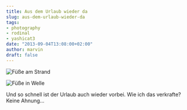 ```yaml
---
title: Aus dem Urlaub wieder da
slug: aus-dem-urlaub-wieder-da
tags:
- photography
- rodinal
- yashicat3
date: "2013-09-04T13:08:00+02:00"
author: marvin
draft: false
---
```

![Füße am Strand](/images/9668767075_6c44321631_b.jpg)

![Füße in Welle](/images/9668766723_3fd02cd851_b.jpg)

Und so schnell ist der Urlaub auch wieder vorbei. Wie ich das verkrafte?
Keine Ahnung...